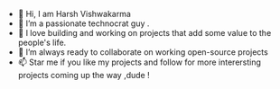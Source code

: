 - 👋 Hi, I am Harsh Vishwakarma
- 👀 I’m a passionate technocrat guy .
- 🌱 I love building and working on projects that add some value to the  people's life. 
- 💞️ I’m always ready to collaborate on working open-source projects
- 📫  Star me if you like my projects and follow for more interersting projects coming up the way ,dude ! 

<!---
SudoKIngpin/SudoKIngpin is a ✨ special ✨ repository because its `README.md` (this file) appears on your GitHub profile.
You can click the Preview link to take a look at your changes.
--->
